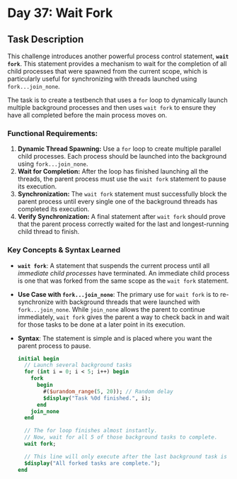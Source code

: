 # Day 37: Wait Fork

## Task Description

This challenge introduces another powerful process control statement, **`wait fork`**. This statement provides a mechanism to wait for the completion of all child processes that were spawned from the current scope, which is particularly useful for synchronizing with threads launched using `fork...join_none`.

The task is to create a testbench that uses a `for` loop to dynamically launch multiple background processes and then uses `wait fork` to ensure they have all completed before the main process moves on.

### Functional Requirements:

1.  **Dynamic Thread Spawning:** Use a `for` loop to create multiple parallel child processes. Each process should be launched into the background using `fork...join_none`.
2.  **Wait for Completion:** After the loop has finished launching all the threads, the parent process must use the `wait fork` statement to pause its execution.
3.  **Synchronization:** The `wait fork` statement must successfully block the parent process until every single one of the background threads has completed its execution.
4.  **Verify Synchronization:** A final statement after `wait fork` should prove that the parent process correctly waited for the last and longest-running child thread to finish.

### Key Concepts & Syntax Learned

* **`wait fork`**: A statement that suspends the current process until all *immediate child processes* have terminated. An immediate child process is one that was forked from the same scope as the `wait fork` statement.

* **Use Case with `fork...join_none`**: The primary use for `wait fork` is to re-synchronize with background threads that were launched with `fork...join_none`. While `join_none` allows the parent to continue immediately, `wait fork` gives the parent a way to check back in and wait for those tasks to be done at a later point in its execution.

* **Syntax**: The statement is simple and is placed where you want the parent process to pause.

    ```systemverilog
    initial begin
      // Launch several background tasks
      for (int i = 0; i < 5; i++) begin
        fork
          begin
            #($urandom_range(5, 20)); // Random delay
            $display("Task %0d finished.", i);
          end
        join_none
      end

      // The for loop finishes almost instantly.
      // Now, wait for all 5 of those background tasks to complete.
      wait fork;

      // This line will only execute after the last background task is done.
      $display("All forked tasks are complete.");
    end
    